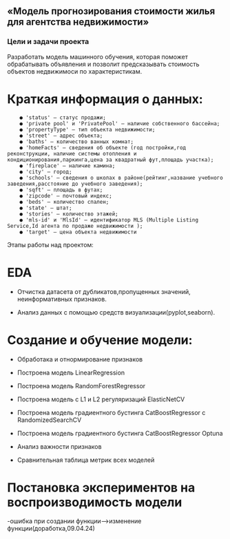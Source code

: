 ## «Модель прогнозирования стоимости жилья для агентства недвижимости»

### Цели и задачи проекта
Разработать модель машинного обучения, которая поможет обрабатывать объявления и позволит предсказывать стоимость объектов недвижимоси по характеристикам.

# Краткая информация о данных:

        ● 'status' — статус продажи;
        ● 'private pool' и 'PrivatePool' — наличие собственного бассейна;
        ● 'propertyType' — тип объекта недвижимости;
        ● 'street' — адрес объекта;
        ● 'baths' — количество ванных комнат;
        ● 'homeFacts' — сведения об объекте (год постройки,год реконструкции, наличие системы отопления и кондиционирования,паркинга,цена за квадратный фут,площадь участка);
        ● 'fireplace' — наличие камина;
        ● 'city' — город;
        ● 'schools' — сведения о школах в районе(рейтинг,название учебного заведения,расстояние до учебного заведения);
        ● 'sqft' — площадь в футах;
        ● 'zipcode' — почтовый индекс;
        ● 'beds' — количество спален;
        ● 'state' — штат;
        ● 'stories' — количество этажей;
        ● 'mls-id' и 'MlsId' — идентификатор MLS (Multiple Listing Service,Id агента по продаже недвижимости );
        ● 'target' — цена объекта недвижимости

Этапы работы над проектом:

# EDA

* Отчистка датасета от дубликатов,пропущенных значений, неинформативных признаков.
  
* Анализ данных с помощью средств визуализации(pyplot,seaborn).



# Создание и обучение модели:

* Обработака и отнормирование признаков

 
* Построена модель LinearRegression


* Построена модель RandomForestRegressor


* Построена модель с L1 и L2 регуляризаций ElasticNetCV


* Построена модель градиентного бустинга CatBoostRegressor с RandomizedSearchCV


* Построена модель градиентного бустинга CatBoostRegressor Optuna

* Анализ важности признаков

* Сравнительная таблица метрик всех моделей



# Постановка экспериментов на воспроизводимость модели
-ошибка при создании функции-->изменение функции(доработка,09.04.24)
